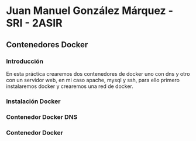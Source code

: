 # Juan Manuel González Márquez - SRI - 2ASIR
## Contenedores Docker
### Introducción
En esta práctica crearemos dos contenedores de docker uno con dns y otro con un servidor web, en mi caso apache, mysql y ssh, para ello primero instalaremos docker y crearemos una red de docker.
### Instalación Docker

### Contenedor Docker DNS

### Contenedor Docker 
